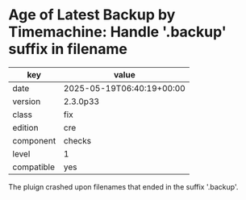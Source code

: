 [//]: # (werk v2)
# Age of Latest Backup by Timemachine: Handle '.backup' suffix in filename

key        | value
---------- | ---
date       | 2025-05-19T06:40:19+00:00
version    | 2.3.0p33
class      | fix
edition    | cre
component  | checks
level      | 1
compatible | yes

The pluign crashed upon filenames that ended in the suffix '.backup'.
